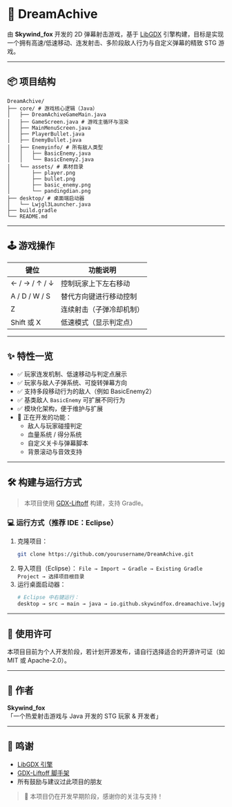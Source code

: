  # 🌠 DreamAchive
  
  由 **Skywind_fox** 开发的 2D 弹幕射击游戏，基于 [LibGDX](https://libgdx.com/) 引擎构建，目标是实现一个拥有高速/低速移动、连发射击、多阶段敌人行为与自定义弹幕的精致 STG 游戏。
  
  ---
  
  ## 📦 项目结构
  
  ```
  DreamAchive/
  ├── core/ # 游戏核心逻辑（Java）
  │   ├── DreamAchiveGameMain.java
  │   ├── GameScreen.java # 游戏主循环与渲染
  │   ├── MainMenuScreen.java
  │   ├── PlayerBullet.java
  │   ├── EnemyBullet.java
  │   ├── Enemyinfo/ # 所有敌人类型
  │   │   ├── BasicEnemy.java
  │   │   └── BasicEnemy2.java
  │   └── assets/ # 素材目录
  │       ├── player.png
  │       ├── bullet.png
  │       ├── basic_enemy.png
  │       └── pandingdian.png
  ├── desktop/ # 桌面端启动器
  │   └── Lwjgl3Launcher.java
  ├── build.gradle
  └── README.md
  ```
  
  ---
  
  ## 🕹️ 游戏操作
  
  | 键位                 | 功能说明                     |
  |----------------------|------------------------------|
  | ← / → / ↑ / ↓        | 控制玩家上下左右移动         |
  | A / D / W / S        | 替代方向键进行移动控制       |
  | Z                    | 连续射击（子弹冷却机制）     |
  | Shift 或 X           | 低速模式（显示判定点）       |
  
  ---
  
  ## ✨ 特性一览
  
  - ✅ 玩家连发机制、低速移动与判定点展示  
  - ✅ 玩家与敌人子弹系统、可旋转弹幕方向
  - ✅ 支持多段移动行为的敌人（例如 BasicEnemy2）
  - ✅ 基类敌人 `BasicEnemy` 可扩展不同行为
  - ✅ 模块化架构，便于维护与扩展
  - 🚧 正在开发的功能：
    - 敌人与玩家碰撞判定
    - 血量系统 / 得分系统
    - 自定义关卡与弹幕脚本
    - 背景滚动与音效支持
  
  ---
  
  ## 🛠️ 构建与运行方式
  
  > 本项目使用 [GDX-Liftoff](https://github.com/tommyettinger/gdx-liftoff) 构建，支持 Gradle。
  
  ### 💻 运行方式（推荐 IDE：Eclipse）
  
  1. 克隆项目：
     ```bash
     git clone https://github.com/yourusername/DreamAchive.git
     ```
  2. 导入项目（Eclipse）：
     `File → Import → Gradle → Existing Gradle Project → 选择项目根目录`
  3. 运行桌面启动器：
     ```bash
     # Eclipse 中右键运行：
     desktop → src → main → java → io.github.skywindfox.dreamachive.lwjgl3 → Lwjgl3Launcher.java
     ```
  
  ---
  
  ## 📜 使用许可
  
  本项目目前为个人开发阶段，若计划开源发布，请自行选择适合的开源许可证（如 MIT 或 Apache-2.0）。
  
  ---
  
  ## 👤 作者
  
  **Skywind_fox**  
  「一个热爱射击游戏与 Java 开发的 STG 玩家 & 开发者」
  
  ---
  
  ## 💬 鸣谢
  
  - [LibGDX 引擎](https://libgdx.com/)
  - [GDX-Liftoff 脚手架](https://github.com/tommyettinger/gdx-liftoff)
  - 所有鼓励与建议过此项目的朋友
  
  > 🚧 本项目仍在开发早期阶段，感谢你的关注与支持！
